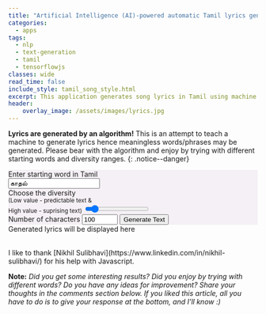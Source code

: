 ```yaml
---
title: "Artificial Intelligence (AI)-powered automatic Tamil lyrics generator"
categories:
  - apps
tags:
  - nlp
  - text-generation
  - tamil
  - tensorflowjs
classes: wide
read_time: false
include_style: tamil_song_style.html
excerpt: This application generates song lyrics in Tamil using machine learning model trained on 4142 Tamil songs.
header:
    overlay_image: /assets/images/lyrics.jpg
---
```


**Lyrics are generated by an algorithm!** This is an attempt to teach a machine to generate lyrics hence meaningless words/phrases may be generated.
Please bear with the algorithm and enjoy by trying with different starting words and diversity ranges.
{: .notice--danger}

<div class="row" >
  <div class="column side" style="background-color:#f5f0f5">
    <div>
        Enter starting word in Tamil <br> <!--<small id="transliterationInfo">(Type in english and give a space)</small>-->
        <input type="text" id="startText" value="காதல் " required><small id="valError" class="errorMsg"></small>
    </div>
    <div>
        Choose the diversity <span id="diversityValue"></span> <br>
        <small>(Low value - predictable text & <br> High value - suprising text)</small>
        <input type="range" id="diversitySlider" class="form-control-range" min="0.1" max="1" step="0.1" value="0.2">
    </div>
    <label for="quantity">Number of characters</label>
    <input type="number" id="quantity" name="quantity" min="50" max="5000" value="100">
    <button class="btn btn--info" id="genTextBut">Generate Text</button>
  </div>
  <div class="column middle output" >
    <div class="outputHeader">Generated lyrics will be displayed here</div>
    <p id="output"> </p>
  </div>
</div>
<script src="https://cdn.jsdelivr.net/npm/@tensorflow/tfjs@1.5.2/dist/tf.min.js"></script>
<script src="/assets/models/fullsongs_model_working/char_idx_converter.js"></script>
<script type="text/javascript" src="https://www.google.com/jsapi"></script>
<script src="/assets/js/util.js"></script>
<script>
    try{
        // Load the Google Transliterate API
        google.load("elements", "1", {
            packages: "transliteration"
        });
        function onLoad() {
            var options = {
                sourceLanguage:
                google.elements.transliteration.LanguageCode.ENGLISH,
                destinationLanguage:
                [google.elements.transliteration.LanguageCode.TAMIL],
                transliterationEnabled: true
            };
            // Create an instance on TransliterationControl with the required
            // options.
            var control =
                new google.elements.transliteration.TransliterationControl(options);
                // Enable transliteration in the textbox with id
                // 'transliterateTextarea'.
                control.makeTransliteratable(['startText']);
        }
        google.setOnLoadCallback(onLoad);        
    }
    catch(err){
        console.log(err)
        var element = document.getElementById("transliterationInfo");
                    element.parentNode.removeChild(element);
    }
</script>
<script>
    document.addEventListener("DOMContentLoaded", function(){
        document.getElementById('genTextBut')
                			.addEventListener('click', generateLyrics);
        tf.loadLayersModel('/assets/models/fullsongs_model_working/model.json').then(function(model) {
          window.model = model;
        });
    });
    var slider = document.getElementById("diversitySlider");
    var output = document.getElementById("diversityValue");
    output.innerHTML = slider.value;
    slider.oninput = function() {
      output.innerHTML = this.value;
    }
    function setStatusMessage(msg) {
        document.getElementById('output').innerHTML = "<small>"+msg+"</small>";
    }
    function sleep(milliseconds) {
        var start = Date.now();
        while ((Date.now() - start) < milliseconds);
    }
    function generateLyrics(event){
        event.preventDefault();
        document.getElementById('genTextBut').disabled=true;
        setStatusMessage('Please wait while loading...');
        setTimeout(function () {
            var textbox = document.getElementById("startText")
            console.log(textbox.value)
            if(textbox.value === ""){
                document.getElementById("valError").innerText = "Field is empty.";
                setStatusMessage('Enter a starting word or phrase.');
            }
            else if(window.model){
              document.getElementById("valError").innerText = "";
              var diversity = document.getElementById("diversitySlider")
              var quantity = document.getElementById("quantity")
              generatedString = generate_text(window.model, textbox.value, char2idx, idx2char, diversity.value, quantity.value)
              setStatusMessage(generatedString);
            }
            else{
              setStatusMessage('Model not loaded');
            }
            document.getElementById('genTextBut').disabled=false;
        }, 100);
    }
</script>


<br>
I like to thank [Nikhil Sulibhavi](https://www.linkedin.com/in/nikhil-sulibhavi/) for his help with Javascript.


**Note:** *Did you get some interesting results? Did you enjoy by trying with different words? Do you have any ideas for improvement? Share your thoughts in the comments section below. If you liked this article, all you have to do is to give your response at the bottom, and I’ll know :)*
